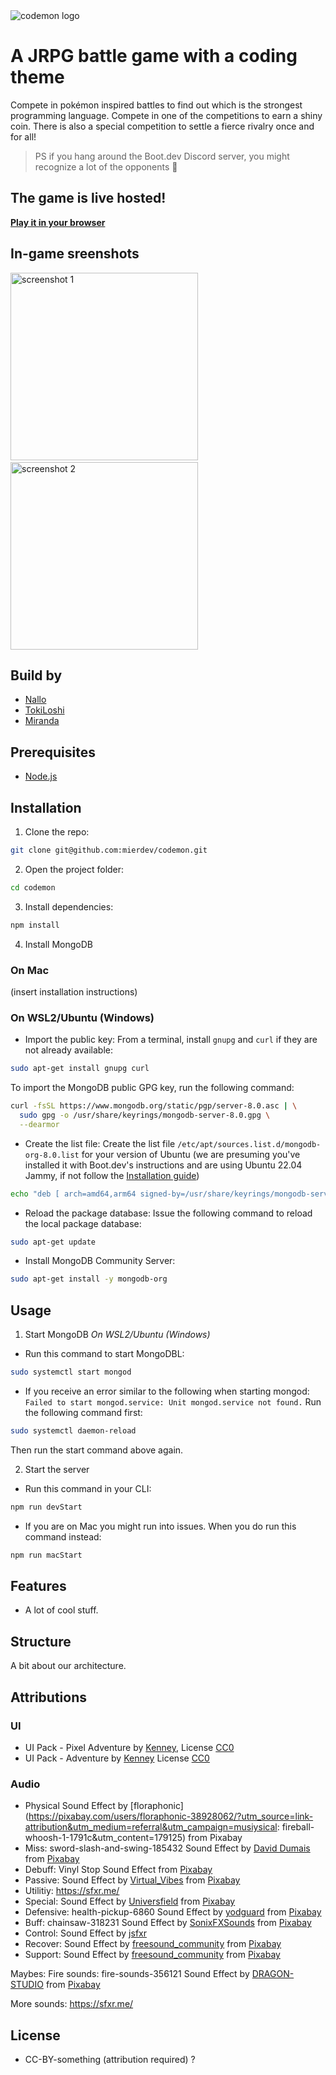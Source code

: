 <img src="https://raw.githubusercontent.com/mierdev/codemon/refs/heads/main/public/assets/readme/codemon.png" alt="codemon logo">

# A JRPG battle game with a coding theme

Compete in pokémon inspired battles to find out which is the strongest programming language. Compete in one of the competitions to earn a shiny coin. There is also a special competition to settle a fierce rivalry once and for all!

> PS if you hang around the Boot.dev Discord server, you might recognize a lot of the opponents 👀

## The game is live hosted! 

**<a href="https://cdn.bookey.app/files/publish-book/Learning%20TypeScript7136808.jpg" target="_blank">Play it in your browser</a>**

## In-game sreenshots

<img height="300px" src="https://raw.githubusercontent.com/mierdev/codemon/refs/heads/main/public/assets/readme/screenshot_1.png" alt="screenshot 1">&nbsp;&nbsp;&nbsp;&nbsp;&nbsp;<img height="300px" src="https://raw.githubusercontent.com/mierdev/codemon/refs/heads/main/public/assets/readme/screenshot_2.png" alt="screenshot 2">

</div>

## Build by

- [Nallo](https://github.com/nallovint)
- [TokiLoshi](https://github.com/TokiLoshi)
- [Miranda](https://github.com/mierdev)

## Prerequisites

- [Node.js](https://nodejs.org/en/download)

## Installation

1. Clone the repo:

```bash
git clone git@github.com:mierdev/codemon.git
```

2. Open the project folder:

```bash
cd codemon
```

3. Install dependencies:

```bash
npm install
```

4. Install MongoDB

### On Mac

(insert installation instructions)

### On WSL2/Ubuntu (Windows)

- Import the public key:
  From a terminal, install `gnupg` and `curl` if they are not already available:

```bash
sudo apt-get install gnupg curl
```

To import the MongoDB public GPG key, run the following command:

```bash
curl -fsSL https://www.mongodb.org/static/pgp/server-8.0.asc | \
  sudo gpg -o /usr/share/keyrings/mongodb-server-8.0.gpg \
  --dearmor
```

- Create the list file:
  Create the list file `/etc/apt/sources.list.d/mongodb-org-8.0.list` for your version of Ubuntu (we are presuming you've installed it with Boot.dev's instructions and are using Ubuntu 22.04 Jammy, if not follow the [Installation guide](https://www.mongodb.com/docs/manual/tutorial/install-mongodb-on-ubuntu/))

```bash
echo "deb [ arch=amd64,arm64 signed-by=/usr/share/keyrings/mongodb-server-8.0.gpg ] https://repo.mongodb.org/apt/ubuntu jammy/mongodb-org/8.0 multiverse" | sudo tee /etc/apt/sources.list.d/mongodb-org-8.0.list
```

- Reload the package database:
  Issue the following command to reload the local package database:

```bash
sudo apt-get update
```

- Install MongoDB Community Server:

```bash
sudo apt-get install -y mongodb-org
```

## Usage

1. Start MongoDB
   _On WSL2/Ubuntu (Windows)_

- Run this command to start MongoDBL:

```bash
sudo systemctl start mongod
```

- If you receive an error similar to the following when starting mongod:
  `Failed to start mongod.service: Unit mongod.service not found.`
  Run the following command first:

```bash
sudo systemctl daemon-reload
```

Then run the start command above again.

2. Start the server

- Run this command in your CLI:

```bash
npm run devStart
```

- If you are on Mac you might run into issues. When you do run this command instead:

```bash
npm run macStart
```

## Features

- A lot of cool stuff.

## Structure

A bit about our architecture.

## Attributions

### UI

- UI Pack - Pixel Adventure by [Kenney](https://www.kenney.nl/assets/ui-pack-pixel-adventure), License [CC0](https://creativecommons.org/publicdomain/zero/1.0/)
- UI Pack - Adventure by [Kenney](https://www.kenney.nl/assets/ui-pack-adventure) License [CC0](https://creativecommons.org/publicdomain/zero/1.0/)

### Audio

- Physical Sound Effect by [floraphonic](https://pixabay.com/users/floraphonic-38928062/?utm_source=link-attribution&utm_medium=referral&utm_campaign=musiysical: fireball-whoosh-1-1791c&utm_content=179125) from Pixabay
- Miss: sword-slash-and-swing-185432 Sound Effect by [David Dumais](https://pixabay.com/users/daviddumaisaudio-41768500/?utm_source=link-attribution&utm_medium=referral&utm_campaign=music&utm_content=185432) from [Pixabay](https://pixabay.com/sound-effects//?utm_source=link-attribution&utm_medium=referral&utm_campaign=music&utm_content=185432)
- Debuff: Vinyl Stop Sound Effect from [Pixabay](https://pixabay.com/sound-effects/vinyl-stop-sound-effect-241388/)
- Passive: Sound Effect by [Virtual_Vibes](https://pixabay.com/users/virtual_vibes-51361309/?utm_source=link-attribution&utm_medium=referral&utm_campaign=music&utm_content=379466) from [Pixabay](https://pixabay.com//?utm_source=link-attribution&utm_medium=referral&utm_campaign=music&utm_content=379466)
- Utilitiy: https://sfxr.me/
- Special: Sound Effect by <a href="https://pixabay.com/users/universfield-28281460/?utm_source=link-attribution&utm_medium=referral&utm_campaign=music&utm_content=351021">Universfield</a> from <a href="https://pixabay.com/sound-effects//?utm_source=link-attribution&utm_medium=referral&utm_campaign=music&utm_content=351021">Pixabay</a>
- Defensive: health-pickup-6860 Sound Effect by [yodguard](https://pixabay.com/users/yodguard-12455005/?utm_source=link-attribution&utm_medium=referral&utm_campaign=music&utm_content=378606) from [Pixabay](https://pixabay.com//?utm_source=link-attribution&utm_medium=referral&utm_campaign=music&utm_content=378606)
- Buff: chainsaw-318231 Sound Effect by [SonixFXSounds](https://pixabay.com/users/sonixfxsounds-49053354/?utm_source=link-attribution&utm_medium=referral&utm_campaign=music&utm_content=318231) from [Pixabay](https://pixabay.com/sound-effects//?utm_source=link-attribution&utm_medium=referral&utm_campaign=music&utm_content=318231)
- Control: Sound Effect by [jsfxr](https://sfxr.me/)
- Recover: Sound Effect by [freesound_community](https://pixabay.com/users/freesound_community-46691455/?utm_source=link-attribution&utm_medium=referral&utm_campaign=music&utm_content=6860) from [Pixabay](https://pixabay.com/sound-effects//?utm_source=link-attribution&utm_medium=referral&utm_campaign=music&utm_content=6860)
- Support: Sound Effect by [freesound_community](https://pixabay.com/users/freesound_community-46691455/?utm_source=link-attribution&utm_medium=referral&utm_campaign=music&utm_content=46004) from [Pixabay](https://pixabay.com/sound-effects//?utm_source=link-attribution&utm_medium=referral&utm_campaign=music&utm_content=46004)

Maybes:
Fire sounds:
fire-sounds-356121 Sound Effect by [DRAGON-STUDIO](https://pixabay.com/users/dragon-studio-38165424/?utm_source=link-attribution&utm_medium=referral&utm_campaign=music&utm_content=356121) from [Pixabay](https://pixabay.com/sound-effects//?utm_source=link-attribution&utm_medium=referral&utm_campaign=music&utm_content=356121)

More sounds:
https://sfxr.me/

## License

- CC-BY-something (attribution required) ?
